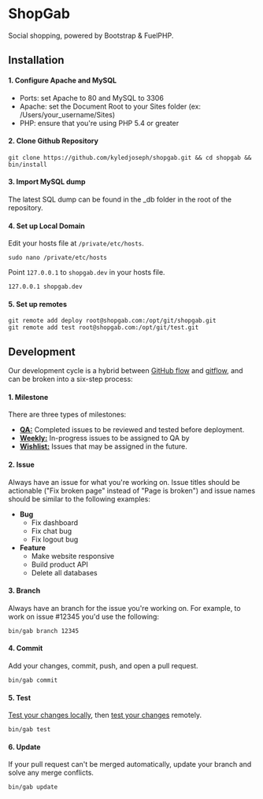 # ShopGab

Social shopping, powered by Bootstrap & FuelPHP.

## Installation

#### 1. Configure Apache and MySQL

* Ports: set Apache to 80 and MySQL to 3306
* Apache: set the Document Root to your Sites folder (ex: /Users/your_username/Sites)
* PHP: ensure that you're using PHP 5.4 or greater

#### 2. Clone Github Repository

```
git clone https://github.com/kyledjoseph/shopgab.git && cd shopgab && bin/install
```

#### 3. Import MySQL dump

The latest SQL dump can be found in the _db folder in the root of the repository.

#### 4. Set up Local Domain

Edit your hosts file at `/private/etc/hosts`.

    sudo nano /private/etc/hosts

Point `127.0.0.1` to `shopgab.dev` in your hosts file.

    127.0.0.1 shopgab.dev
    
#### 5. Set up remotes

```
git remote add deploy root@shopgab.com:/opt/git/shopgab.git
git remote add test root@shopgab.com:/opt/git/test.git
```

## Development

Our development cycle is a hybrid between [GitHub flow](http://scottchacon.com/2011/08/31/github-flow.html) and [gitflow](http://nvie.com/posts/a-successful-git-branching-model/), and can be broken into a six-step process:

#### 1. Milestone

There are three types of milestones:

* **[QA:](https://github.com/kyledjoseph/shopgab/issues?milestone=23&state=open)** Completed issues to be reviewed and tested before deployment.
* **[Weekly:](https://github.com/kyledjoseph/shopgab/issues/milestones)** In-progress issues to be assigned to QA by 
* **[Wishlist:](https://github.com/kyledjoseph/shopgab/issues?milestone=9&state=open)** Issues that may be assigned in the future.

#### 2. Issue

Always have an issue for what you're working on. Issue titles should be actionable ("Fix broken page" instead of "Page is broken") and issue names should be similar to the following examples:

* **Bug**
  * Fix dashboard
  * Fix chat bug
  * Fix logout bug
* **Feature**
  * Make website responsive
  * Build product API
  * Delete all databases

#### 3. Branch

Always have an branch for the issue you're working on. For example, to work on issue #12345 you'd use the following:

```
bin/gab branch 12345
```

#### 4. Commit

Add your changes, commit, push, and open a pull request. 

```
bin/gab commit
```

#### 5. Test

[Test your changes locally](http://shopgab.dev), then [test your changes](http://test.shopgab.com/) remotely.

```
bin/gab test
```

#### 6. Update

If your pull request can't be merged automatically, update your branch and solve any merge conflicts.

```
bin/gab update
```
